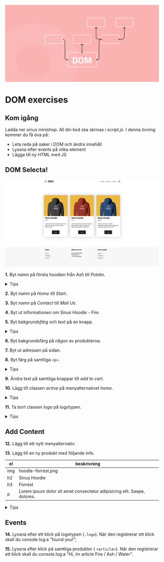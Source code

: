 ![poster](poster.png)

# DOM exercises
## Kom igång
Ladda ner sinus minishop. All din kod ska skrivas i *script.js*.
I denna övning kommer du få öva på:

- Leta reda på saker i DOM och ändra innehåll
- Lyssna efter events på olika element
- Lägga till ny HTML med JS


## DOM Selecta!
![screen](screen.png)

**1.** Byt *namn* på första hoodien från *Ash* till *Potato*.

<details>
    <summary>Tips</summary>
    använd .innerText
</details>

**2.** Byt *namn* på *Home* till *Start*.

**3.** Byt *namn* på *Contact* till *Mail Us*.

**4.** Byt ut informationen om *Sinus Hoodie  - Fire*.

**5.** Byt *bakgrundsfärg* och *text* på en knapp.

<details>
    <summary>Tips</summary>
    använd el.style.backgroundColor
</details>

**6.** Byt bakgrundsfärg på någon av produkterna.

**7.** Byt ut adressen på sidan.

**8.** Byt färg på samtliga ```<p>```.
<details>
    <summary>Tips</summary>
    använd .querySelectorAll()
</details>

**9.** Ändra text på samtliga knappar till *add to cart*.

**10.** Lägg till classen *active* på menyalternativet *home*.
<details>
    <summary>Tips</summary>
    använd el.classList.add()
</details>

**11.** Ta bort classen *logo* på logotypen.
<details>
    <summary>Tips</summary>
    använd el.classList.remove()
</details>

## Add Content

**12.** Lägg till ett nytt menyalternativ.

**13.** Lägg till en ny produkt med följande info.

|el|beskrivning|
|---|---|
|img |hoodie-forrest.png|
|h2 | Sinus Hoodie |
|h3 |Forrest|
|p|Lorem ipsum dolor sit amet consectetur adipisicing elit. Saepe, dolores.|

<details>
    <summary>Tips</summary>
    använd el.insertAdjecentHTML('beforeend',...)
</details>

## Events
**14.** Lyssna efter ett klick på logotypen (```.logo```). När den registrerar ett klick skall du console.log:a "found you!";

**15.** Lyssna efter klick på samtliga produkter ( ```<article>```). När den registrerar ett klick skall du console.log:a "Hi, Im article Fire / Ash / Water".